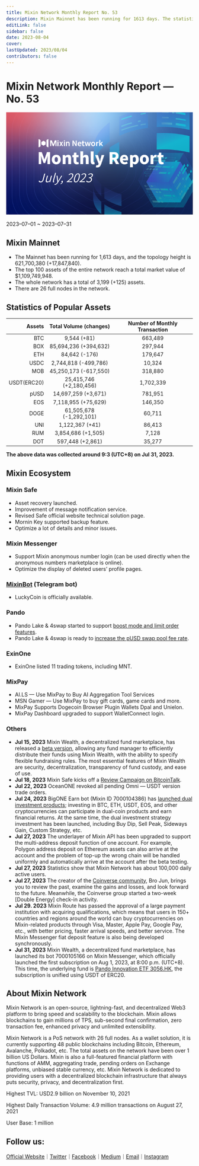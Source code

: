 ```yaml
---
title: Mixin Network Monthly Report No. 53
description: Mixin Mainnet has been running for 1613 days. The statistics of popular assets are listed. Ecosystem development, with Mixin Safe, Pando, Mixpay, Quill and other news and events are listed.
editLink: false
sidebar: false
date: 2023-08-04
cover: 
lastUpdated: 2023/08/04
contributors: false
---
```

# Mixin Network Monthly Report — No. 53

![monthly-report](./monthly-53.png)

2023–07–01 ~ 2023–07–31

## Mixin Mainnet
- The Mainnet has been running for 1,613 days, and the topology height is 621,700,380 (+17,847,840).
- The top 100 assets of the entire network reach a total market value of $1,109,749,948.
- The whole network has a total of 3,199 (+125) assets.
- There are 26 full nodes in the network.

## Statistics of Popular Assets

| Assets     | Total Volume (changes) | Number of Monthly Transaction |
|----------:|:----------------------:|:---------:|
| BTC        | 9,544 (+81)                |	663,489 | 
| BOX	     | 85,694,236 (+394,632)             | 297,944   |
| ETH      	 | 84,642 (-176)          	| 179,647  |
| USDC       | 2,744,818 (-499,786)         | 10,324   |
| MOB        | 45,250,173 (-617,550)          |	318,880   |
| USDT(ERC20)| 25,415,746 (+2,180,456)         	| 1,702,339 |
| pUSD	     | 14,697,259 (+3,671)	            | 781,951 |
| EOS        | 7,118,955 (+75,629)          	| 146,350   |
| DOGE	     | 61,505,678 (-1,292,101)           | 60,711   |
| UNI	     | 1,122,367 (+41)           | 86,413  |
| RUM        | 3,854,686 (+1,505)         | 7,128   |
| DOT        | 597,448 (+2,861)         	| 35,277    |

 **The above data was collected around 9:3 (UTC+8) on Jul 31, 2023.**

## Mixin Ecosystem

### Mixin Safe
- Asset recovery launched.
- Improvement of message notification service.
- Revised Safe official website technical solution page.
- Mornin Key supported backup feature.
- Optimize a lot of details and minor issues.

### Mixin Messenger
- Support Mixin anonymous number login (can be used directly when the anonymous numbers marketplace is online).
- Optimize the display of deleted users’ profile pages.

### [MixinBot](https://t.me/MixinBot) (Telegram bot)
- LuckyCoin is officially available.

### Pando
- Pando Lake & 4swap started to support [boost mode and limit order features](https://pando.im/news/2023/2023-07-30-new-features-for-pando-swap-boost-mode-and-limit-order/).
- Pando Lake & 4swap is ready to [increase the pUSD swap pool fee rate](https://pando.im/news/2023/2023-07-28-a-plan-of-increase-in-pusd-swap-pool-fee-rate/).

### ExinOne
- ExinOne listed 11 trading tokens, including MNT.

### MixPay
- AI.LS — Use MixPay to Buy AI Aggregation Tool Services
- MSN Gamer — Use MixPay to buy gift cards, game cards and more.
- MixPay Supports Dogecoin Browser Plugin Wallets Dpal and Unielon.
- MixPay Dashboard upgraded to support WalletConnect login.

### Others
- **Jul 15, 2023** Mixin Wealth, a decentralized fund marketplace, has released a [beta version](https://wealth.mixin.one/), allowing any fund manager to efficiently distribute their funds using Mixin Wealth, with the ability to specify flexible fundraising rules. The most essential features of Mixin Wealth are security, decentralization, transparency of fund custody, and ease of use.
- **Jul 18, 2023** Mixin Safe kicks off a [Review Campaign on BitcoinTalk](https://bitcointalk.org/index.php?topic=5460259.0).
- **Jul 22, 2023** OceanONE revoked all pending Omni — USDT version trade orders.
- **Jul 24, 2023** BigONE Earn bot (Mixin ID 7000104386) has [launched dual investment products](https://bigone.zendesk.com/hc/zh-cn/articles/20607717119769); investing in BTC, ETH, USDT, EOS, and other cryptocurrencies can participate in dual-coin products and earn financial returns. At the same time, the dual investment strategy investment has been launched, including Buy Dip, Sell Peak, Sideways Gain, Custom Strategy, etc.
- **Jul 27, 2023** The underlayer of Mixin API has been upgraded to support the multi-address deposit function of one account. For example, Polygon address deposit on Ethereum assets can also arrive at the account and the problem of top-up the wrong chain will be handled uniformly and automatically arrive at the account after the beta testing.
- **Jul 27, 2023** Statistics show that Mixin Network has about 100,000 daily active users.
- **Jul 27, 2023** The creator of the [Coinverse community](https://coinverse.mixinbots.com/), Bro Jun, brings you to review the past, examine the gains and losses, and look forward to the future. Meanwhile, the Coinverse group started a two-week [Double Energy] check-in activity.
- **Jul 29. 2023** Mixin Route has passed the approval of a large payment institution with acquiring qualifications, which means that users in 150+ countries and regions around the world can buy cryptocurrencies on Mixin-related products through Visa, Master, Apple Pay, Google Pay, etc., with better pricing, faster arrival speeds, and better service. The Mixin Messenger fiat deposit feature is also being developed synchronously.
- **Jul 31, 2023** Mixin Wealth, a decentralized fund marketplace, has launched its bot 7000105166 on Mixin Messenger, which officially launched the first subscription on Aug 1, 2023, at 8:00 p.m. (UTC+8). This time, the underlying fund is [Pando Innovation ETF 3056.HK](https://pandofinance.com.hk/en/products/1/), the subscription is unified using USDT of ERC20.

## About Mixin Network

Mixin Network is an open-source, lightning-fast, and decentralized Web3 platform to bring speed and scalability to the blockchain. Mixin allows blockchains to gain millions of TPS, sub-second final confirmation, zero transaction fee, enhanced privacy and unlimited extensibility.

Mixin Network is a PoS network with 26 full nodes. As a wallet solution, it is currently supporting 48 public blockchains including Bitcoin, Ethereum, Avalanche, Polkadot, etc. The total assets on the network have been over 1 billion US Dollars. Mixin is also a full-featured financial platform with functions of AMM, aggregating trade, pending orders on Exchange platforms, unbiased stable currency, etc. Mixin Network is dedicated to providing users with a decentralized blockchain infrastructure that always puts security, privacy, and decentralization first.

Highest TVL: USD2.9 billion on November 10, 2021

Highest Daily Transaction Volume: 4.9 million transactions on August 27, 2021

User Base: 1 million

## Follow us:

[Official Website](https://mixin.one/)｜[Twitter](https://twitter.com/MixinKernel)｜[Facebook](https://www.facebook.com/MixinNetwork)｜[Medium](https://medium.com/mixinnetwork)｜[Email](contact@mixin.one)｜[Instagram](https://instagram.com/mixinnetwork)
